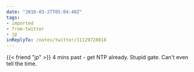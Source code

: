 ```yaml
---
date: "2010-03-27T05:04:40Z"
tags:
- imported
- from-twitter
- jp
inReplyTo: /notes/twitter/11129728018
---
```

{{< friend "jp" >}} 4 mins past - get NTP already. Stupid gate. Can't even tell the time.
